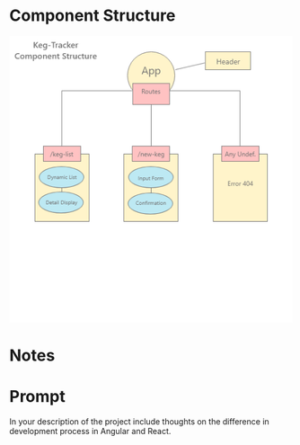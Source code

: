# Component Structure

![Planned Component Structure](src/assets/images/Component-Structure.png)


# Notes




# Prompt

In your description of the project include thoughts on the difference in development process in Angular and React.
